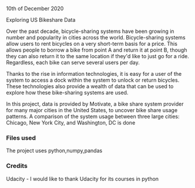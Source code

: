 10th of December 2020


Exploring US Bikeshare Data


Over the past decade, bicycle-sharing systems have been growing in number and popularity in cities across the world. Bicycle-sharing systems allow users to rent bicycles on a very short-term basis for a price. This allows people to borrow a bike from point A and return it at point B, though they can also return it to the same location if they'd like to just go for a ride. Regardless, each bike can serve several users per day.

Thanks to the rise in information technologies, it is easy for a user of the system to access a dock within the system to unlock or return bicycles. These technologies also provide a wealth of data that can be used to explore how these bike-sharing systems are used.

In this project,  data is provided by Motivate, a bike share system provider for many major cities in the United States, to uncover bike share usage patterns. A comparison of the system usage between three large cities: Chicago, New York City, and Washington, DC is done


### Files used
The project uses python,numpy,pandas


### Credits
Udacity - I would like to thank Udacity for its courses in python


